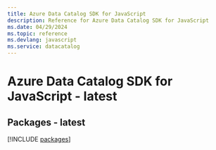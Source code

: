 ```yaml
---
title: Azure Data Catalog SDK for JavaScript
description: Reference for Azure Data Catalog SDK for JavaScript
ms.date: 04/29/2024
ms.topic: reference
ms.devlang: javascript
ms.service: datacatalog
---
```

# Azure Data Catalog SDK for JavaScript - latest
## Packages - latest
[!INCLUDE [packages](data-catalog-index.md)]